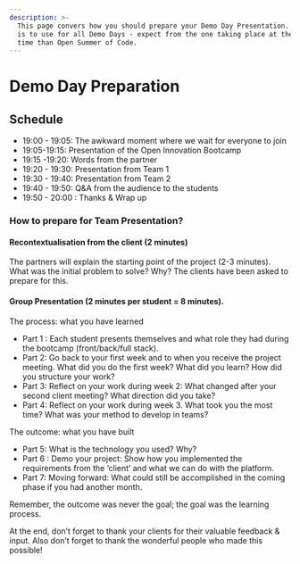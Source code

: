 ```yaml
---
description: >-
  This page convers how you should prepare your Demo Day Presentation. This page
  is to use for all Demo Days - expect from the one taking place at the same
  time than Open Summer of Code.
---
```


# Demo Day Preparation

## Schedule

* 19:00 - 19:05: The awkward moment where we wait for everyone to join
* 19:05-19:15: Presentation of the Open Innovation Bootcamp 
* 19:15 -19:20: Words from the partner
* 19:20 - 19:30: Presentation from Team 1
* 19:30 - 19:40: Presentation from Team 2
* 19:40 - 19:50: Q&A from the audience to the students
* 19:50 - 20:00 : Thanks & Wrap up

### How to prepare for Team Presentation?

#### **Recontextualisation from the client \(2 minutes\)**

The partners will explain the starting point of the project \(2-3 minutes\). What was the initial problem to solve? Why? The clients have been asked to prepare for this.

#### Group Presentation \(2 minutes per student = 8 minutes\).

The process: what you have learned

* Part 1 : Each student presents themselves and what role they had during the bootcamp \(front/back/full stack\).
* Part 2: Go back to your first week and to when you receive the project meeting. What did you do the first week? What did you learn? How did you structure your work?
* Part 3: Reflect on your work during week 2: What changed after your second client meeting? What direction did you take?
* Part 4: Reflect on your work during week 3. What took you the most time? What was your method to develop in teams?

The outcome: what you have built

* Part 5: What is the technology you used? Why?
* Part 6 : Demo your project: Show how you implemented the requirements from the ‘client’ and what we can do with the platform.
* Part 7: Moving forward: What could still be accomplished in the coming phase if you had another month.

Remember, the outcome was never the goal; the goal was the learning process.

At the end, don’t forget to thank your clients for their valuable feedback & input. Also don’t forget to thank the wonderful people who made this possible!

